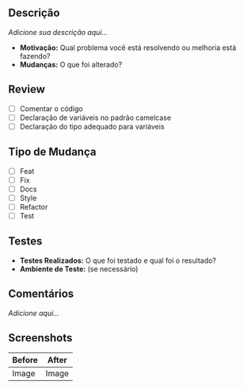 ## Descrição
*Adicione sua descrição aqui...*

- **Motivação:** Qual problema você está resolvendo ou melhoria está fazendo?
- **Mudanças:** O que foi alterado?

## Review
- [ ] Comentar o código
- [ ] Declaração de variáveis no padrão camelcase
- [ ] Declaração do tipo adequado para variáveis

## Tipo de Mudança
 
- [ ] Feat
- [ ] Fix
- [ ] Docs
- [ ] Style
- [ ] Refactor
- [ ] Test

## Testes
 
- **Testes Realizados:** O que foi testado e qual foi o resultado?
- **Ambiente de Teste:** (se necessário)

## Comentários
*Adicione aqui...*
 
## Screenshots
| Before | After |
| ------ | ----- |
| Image  | Image |
